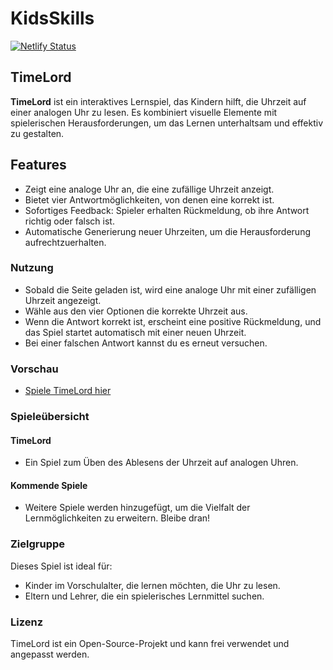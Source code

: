 # KidsSkills

[![Netlify Status](https://api.netlify.com/api/v1/badges/d94c9bd9-84c9-4d7c-889f-bbc161b1a7bd/deploy-status)](https://app.netlify.com/sites/daddiotime-kidsskills/deploys)
 
## TimeLord

**TimeLord** ist ein interaktives Lernspiel, das Kindern hilft, die Uhrzeit auf einer analogen Uhr zu lesen. Es kombiniert visuelle Elemente mit spielerischen Herausforderungen, um das Lernen unterhaltsam und effektiv zu gestalten.

## Features

- Zeigt eine analoge Uhr an, die eine zufällige Uhrzeit anzeigt.
- Bietet vier Antwortmöglichkeiten, von denen eine korrekt ist.
- Sofortiges Feedback: Spieler erhalten Rückmeldung, ob ihre Antwort richtig oder falsch ist.
- Automatische Generierung neuer Uhrzeiten, um die Herausforderung aufrechtzuerhalten.

### Nutzung

- Sobald die Seite geladen ist, wird eine analoge Uhr mit einer zufälligen Uhrzeit angezeigt.
- Wähle aus den vier Optionen die korrekte Uhrzeit aus.
- Wenn die Antwort korrekt ist, erscheint eine positive Rückmeldung, und das Spiel startet automatisch mit einer neuen Uhrzeit.
- Bei einer falschen Antwort kannst du es erneut versuchen.

### Vorschau

- [Spiele TimeLord hier](https://daddiotime-kidsskills.netlify.app/timelord/index.html)


### Spieleübersicht

#### TimeLord
- Ein Spiel zum Üben des Ablesens der Uhrzeit auf analogen Uhren.

#### Kommende Spiele
- Weitere Spiele werden hinzugefügt, um die Vielfalt der Lernmöglichkeiten zu erweitern. Bleibe dran!

### Zielgruppe

Dieses Spiel ist ideal für:

- Kinder im Vorschulalter, die lernen möchten, die Uhr zu lesen.
- Eltern und Lehrer, die ein spielerisches Lernmittel suchen.

### Lizenz

TimeLord ist ein Open-Source-Projekt und kann frei verwendet und angepasst werden.

